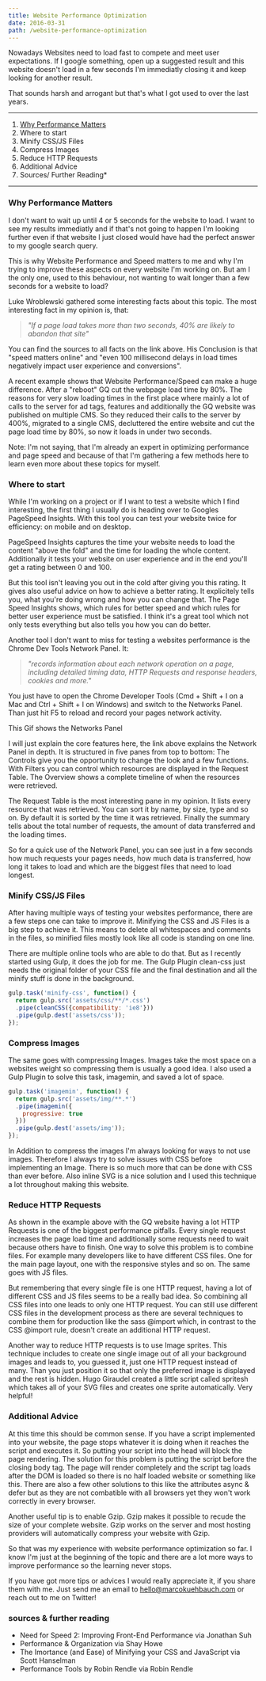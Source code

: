 ```yaml
---
title: Website Performance Optimization
date: 2016-03-31
path: /website-performance-optimization
---
```


Nowadays Websites need to load fast to compete and meet user expectations. If I google something, open up a suggested result and this website doesn't load in a few seconds I'm immediatly closing it and keep looking for another result. 

That sounds harsh and arrogant but that's what I got used to over the last years.

---

1. [Why Performance Matters](#why-performance-matters)
2. Where to start
3. Minify CSS/JS Files
4. Compress Images
5. Reduce HTTP Requests
6. Additional Advice
7. Sources/ Further Reading*

---

### <a name="why-performance-matters">Why Performance Matters</a>

I don't want to wait up until 4 or 5 seconds for the website to load. I want to see my results immediatly and if that's not going to happen I'm looking further even if that website I just closed would have had the perfect answer to my google search query.

This is why Website Performance and Speed matters to me and why I'm trying to improve these aspects on every website I'm working on. But am I the only one, used to this behaviour, not wanting to wait longer than a few seconds for a website to load?

Luke Wroblewski gathered some interesting facts about this topic. The most interesting fact in my opinion is, that:

> _"If a page load takes more than two seconds, 40% are likely to abandon that site"_

You can find the sources to all facts on the link above. His Conclusion is that "speed matters online" and "even 100 millisecond delays in load times negatively impact user experience and conversions".

A recent example shows that Website Performance/Speed can make a huge difference. After a "reboot" GQ cut the webpage load time by 80%. The reasons for very slow loading times in the first place where mainly a lot of calls to the server for ad tags, features and additionally the GQ website was published on multiple CMS. So they reduced their calls to the server by 400%, migrated to a single CMS, decluttered the entire website and cut the page load time by 80%, so now it loads in under two seconds.

Note: I'm not saying, that I'm already an expert in optimizing performance and page speed and because of that I'm gathering a few methods here to learn even more about these topics for myself.

### Where to start

While I'm working on a project or if I want to test a website which I find interesting, the first thing I usually do is heading over to Googles PageSpeed Insights. With this tool you can test your website twice for efficiency: on mobile and on desktop.

PageSpeed Insights captures the time your website needs to load the content "above the fold" and the time for loading the whole content. Additionally it tests your website on user experience and in the end you'll get a rating between 0 and 100.

But this tool isn't leaving you out in the cold after giving you this rating. It gives also useful advice on how to achieve a better rating. It explicitely tells you, what you're doing wrong and how you can change that. The Page Speed Insights shows, which rules for better speed and which rules for better user experience must be satisfied. I think it's a great tool which not only tests everything but also tells you how you can do better.

Another tool I don't want to miss for testing a websites performance is the Chrome Dev Tools Network Panel. It:
> _"records information about each network operation on a page, including detailed timing data, HTTP Requests and response headers, cookies and more."_

You just have to open the Chrome Developer Tools (Cmd + Shift + I on a Mac and Ctrl + Shift + I on Windows) and switch to the Networks Panel. Than just hit F5 to reload and record your pages network activity.

This Gif shows the Networks Panel


I will just explain the core features here, the link above explains the Network Panel in depth. It is structured in five panes from top to bottom: The Controls give you the opportunity to change the look and a few functions. With Filters you can control which resources are displayed in the Request Table. The Overview shows a complete timeline of when the resources were retrieved.

The Request Table is the most interesting pane in my opinion. It lists every resource that was retrieved. You can sort it by name, by size, type and so on. By default it is sorted by the time it was retrieved. Finally the summary tells about the total number of requests, the amount of data transferred and the loading times.

So for a quick use of the Network Panel, you can see just in a few seconds how much requests your pages needs, how much data is transferred, how long it takes to load and which are the biggest files that need to load longest.

### Minify CSS/JS Files

After having multiple ways of testing your websites performance, there are a few steps one can take to improve it. Minifying the CSS and JS Files is a big step to achieve it. This means to delete all whitespaces and comments in the files, so minified files mostly look like all code is standing on one line.

There are multiple online tools who are able to do that. But as I recently started using Gulp, it does the job for me. The Gulp Plugin clean-css just needs the original folder of your CSS file and the final destination and all the minify stuff is done in the background.

```javascript
gulp.task('minify-css', function() {
  return gulp.src('assets/css/**/*.css')
  .pipe(cleanCSS({compatibility: 'ie8'}))
  .pipe(gulp.dest('assets/css'));
});
```

### Compress Images

The same goes with compressing Images. Images take the most space on a websites weight so compressing them is usually a good idea. I also used a Gulp Plugin to solve this task, imagemin, and saved a lot of space.

```javascript
gulp.task('imagemin', function() {
  return gulp.src('assets/img/**.*')
  .pipe(imagemin({
    progressive: true
  }))
  .pipe(gulp.dest('assets/img'));
});
```

In Addition to compress the images I'm always looking for ways to not use images. Therefore I always try to solve issues with CSS before implementing an Image. There is so much more that can be done with CSS than ever before. Also inline SVG is a nice solution and I used this technique a lot throughout making this website.

### Reduce HTTP Requests

As shown in the example above with the GQ website having a lot HTTP Requests is one of the biggest performance pitfalls. Every single request increases the page load time and additionally some requests need to wait because others have to finish. One way to solve this problem is to combine files. For example many developers like to have different CSS files. One for the main page layout, one with the responsive styles and so on. The same goes with JS files.

But remembering that every single file is one HTTP request, having a lot of different CSS and JS files seems to be a really bad idea. So combining all CSS files into one leads to only one HTTP request. You can still use different CSS files in the development process as there are several techniques to combine them for production like the sass @import which, in contrast to the CSS @import rule, doesn't create an additional HTTP request.

Another way to reduce HTTP requests is to use Image sprites. This technique includes to create one single image out of all your background images and leads to, you guessed it, just one HTTP request instead of many. Than you just position it so that only the preferred image is displayed and the rest is hidden. Hugo Giraudel created a little script called spritesh which takes all of your SVG files and creates one sprite automatically. Very helpful!

### Additional Advice

At this time this should be common sense. If you have a script implemented into your website, the page stops whatever it is doing when it reaches the script and executes it. So putting your script into the head will block the page rendering. The solution for this problem is putting the script before the closing body tag. The page will render completely and the script tag loads after the DOM is loaded so there is no half loaded website or something like this. There are also a few other solutions to this like the attributes async & defer but as they are not combatible with all browsers yet they won't work correctly in every browser.

Another useful tip is to enable Gzip. Gzip makes it possible to recude the size of your complete website. Gzip works on the server and most hosting providers will automatically compress your website with Gzip.

So that was my experience with website performance optimization so far. I know I'm just at the beginning of the topic and there are a lot more ways to improve performance so the learning never stops.

If you have got more tips or advices I would really appreciate it, if you share them with me. Just send me an email to hello@marcokuehbauch.com or reach out to me on Twitter!

### sources & further reading

* Need for Speed 2: Improving Front-End Performance via Jonathan Suh
* Performance & Organization via Shay Howe
* The Imortance (and Ease) of Minifying your CSS and JavaScript via Scott Hanselman
* Performance Tools by Robin Rendle via Robin Rendle
